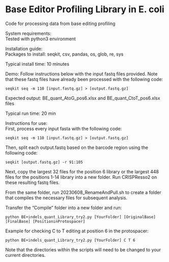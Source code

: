 # Base Editor Profiling Library in E. coli
Code for processing data from base editing profiling

System requirements:  
Tested with python3 environment

Installation guide:  
Packages to install: seqkit, csv, pandas, os, glob, re, sys  

Typical install time: 10 minutes  

Demo:
Follow instructions below with the input fastq files provided.  Note that these fastq files have already been processed with the following code: 

```
seqkit seq -m 110 [input.fastq.gz] > [output.fastq.gz]
```

Expected output: BE_quant_AtoG_pos6.xlsx and BE_quant_CtoT_pos6.xlsx files   

Typical run time: 20 min

Instructions for use:  
First, process every input fasta with the following code:

```
seqkit seq -m 110 [input.fastq.gz] > [output.fastq.gz]
```

Then, split each output.fastq based on the barcode region using the following code:

```
seqkit [output.fastq.gz] -r 91:105
```

Next, copy the largest 32 files for the position 6 library or the largest 448 files for the positions 1-14 library into a new folder.  Run CRISPResso2 on these resulting fastq files.

From the same folder, run 20230608_RenameAndPull.sh to create a folder that compiles the necessary files for subsequent analysis.

Transfer the “Compile” folder into a new folder and run:

```
python BE+indels_quant_Library_try2.py [YourFolder] [OriginalBase] [FinalBase] [PositioninProtospacer]
```

Example for checking C to T editing at position 6 in the protospacer:  

```
python BE+indels_quant_Library_try2.py [YourFolder] C T 6
```

Note that the directories within the scripts will need to be changed to your current directories.

